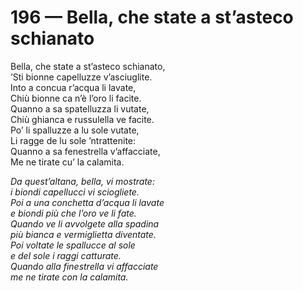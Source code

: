 # 196 — Bella, che state a st’asteco schianato

Bella, che state a st’asteco schianato,  
’Sti bionne capelluzze v’asciuglite.  
Into a concua r’acqua li lavate,  
Chiù bionne ca n’è l’oro li facite.  
Quanno a sa spatelluzza li vutate,  
Chiù ghianca e russulella ve facite.  
Po’ li spalluzze a lu sole vutate,  
Li ragge de lu sole ’ntrattenite:  
Quanno a sa fenestrella v’affacciate,  
Me ne tirate cu’ la calamita.

_Da quest’altana, bella, vi mostrate:  
i biondi capellucci vi sciogliete.  
Poi a una conchetta d’acqua li lavate  
e biondi più che l’oro ve li fate.  
Quando ve li avvolgete alla spadina  
più bianca e vermiglietta diventate.  
Poi voltate le spallucce al sole  
e del sole i raggi catturate.  
Quando alla finestrella vi affacciate  
me ne tirate con la calamita._

